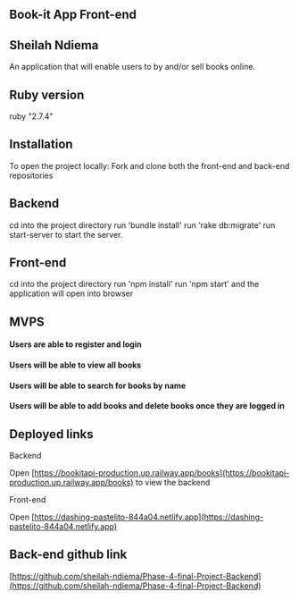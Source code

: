 ## Book-it App Front-end

## Sheilah Ndiema

An application that will enable users to by and/or sell books online.

## Ruby version

ruby "2.7.4"

## Installation

To open the project locally:
Fork and clone both the front-end and back-end repositories

## Backend

cd into the project directory run 'bundle install' run 'rake db:migrate' run start-server to start the server.

## Front-end

cd into the project directory run 'npm install' run 'npm start' and the application will open into browser

## MVPS

#### Users are able to register and login

#### Users will be able to view all books

#### Users will be able to search for books by name

#### Users will be able to add books and delete books once they are logged in

## Deployed links

Backend

Open [https://bookitapi-production.up.railway.app/books](https://bookitapi-production.up.railway.app/books) to view the backend

Front-end

Open [https://dashing-pastelito-844a04.netlify.app](https://dashing-pastelito-844a04.netlify.app)

## Back-end github link

[https://github.com/sheilah-ndiema/Phase-4-final-Project-Backend](https://github.com/sheilah-ndiema/Phase-4-final-Project-Backend)
